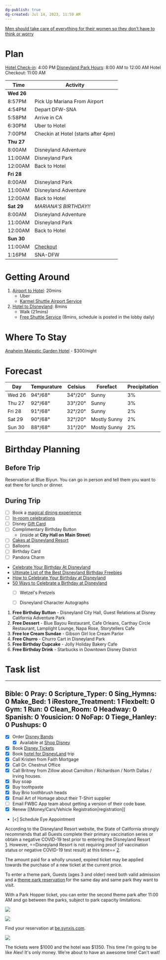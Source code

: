 ```yaml
---
dg-publish: true
dg-created: Jul 14, 2023, 11:59 AM
---
```


[Men should take care of everything for their women so they don’t have to think or worry](https://youtube.com/shorts/d5Cpp1DZOO4?feature=share)

# Plan

[Hotel Check-in](https://be.synxis.com/search-results?adult=1&arrive=2023-07-26&chain=17865&child=0&currency=USD&depart=2023-07-30&hotel=64778&level=hotel&locale=en-US&rooms=1&sbe_pl=1): 4:00 PM
[Disneyland Park Hours](https://disneyland.disney.go.com/calendars/five-day/#/disneyland,disney-california-adventure,downtown-disney-district/): 8:00 AM to 12:00 AM
Hotel Checkout: 11:00 AM

| Time    | Activity                                                                                           |
|---------|----------------------------------------------------------------------------------------------------|
| **Wed 26**  |                                                                                                    |
| 8:57PM  | Pick Up Mariana From Airport                                                                       |
| 4:54PM  | Depart DFW-SNA                                                                                     |
| 5:58PM  | Arrive in CA                                                                                       |
| 6:30PM  | Uber to Hotel                                                                                      |
| 7:00PM  | Checkin at Hotel (starts after 4pm)                                                                |
| **Thu 27**  |                                                                                                    |
| 8:00AM  | Disneyland Adventure                                                                               |
| 11:00AM | Disneyland Park                                                                                    |
| 12:00AM | Back to Hotel                                                                                      |
| **Fri 28**  |                                                                                                    |
| 8:00AM  | Disneyland Park                                                                                    |
| 11:00AM | Disneyland Adventure                                                                               |
| 12:00AM | Back to Hotel                                                                                      |
| **Sat 29**  | *MARIANA'S BIRTHDAY!!*                                                                               |
| 8:00AM  | Disneyland Adventure                                                                               |
| 11:00AM | Disneyland Park                                                                                    |
| 12:00AM | Back to Hotel                                                                                      |
| **Sun 30**  |                                                                                                    |
| 11:00AM    | [Checkout](https://mail.google.com/mail/u/1/#search/garden+hotel/FMfcgzGtwCwmPBPNtkQlxTGgJbrSfTsw) |
| 1:16PM  | SNA-DFW                                                                                            |


# Getting Around

1. [Airport to Hotel](https://www.google.com/maps/dir/Sna/anaheim+majestic+garden+hotel/@33.7469974,-117.9456545,12z/data=!3m1!4b1!4m13!4m12!1m5!1m1!1s0x80dcdeedcbab40ef:0xc941e8f5c31119e2!2m2!1d-117.8692376!2d33.6746755!1m5!1m1!1s0x80dcd62b3434c4b1:0x4ee319f1b1bc74d1!2m2!1d-117.9207152!2d33.8193589?entry=ttu): 20mins
	- Uber
	- [Karmel Shuttle Airport Service](https://majesticgardenhotel.com/hotel/getting-here/)
2. [Hotel to DIsneyland](https://www.google.com/maps/dir/anaheim+majestic+garden+hotel/Disneyland+Park,+Anaheim,+CA/@33.8149956,-117.9238783,15.75z/data=!4m14!4m13!1m5!1m1!1s0x80dcd62b3434c4b1:0x4ee319f1b1bc74d1!2m2!1d-117.9207152!2d33.8193589!1m5!1m1!1s0x80dcd7d12b3b5e6b:0x2ef62f8418225cfa!2m2!1d-117.9189742!2d33.8120918!5i1?entry=ttu): 8mins
	- Walk (21mins)
	- [Free Shuttle Service](https://majesticgardenhotel.com/theme-parks/dream-machine-shuttle-service) (8mins, schedule is posted in the lobby daily)

# Where To Stay

[Anaheim Majestic Garden Hotel](https://majesticgardenhotel.com/hotel/specials/book-direct) - $300/night

# Forecast

| Day    | Tempurature | Celsius | Forefact     | Precipitation |
|--------|-------------|---------|--------------|---------------|
| Wed 26 | 94°/68°     | 34°/20° | Sunny        | 3%            |
| Thu 27 | 92°/68°     | 33°/20° | Sunny        | 3%            |
| Fri 28 | 91°/68°     | 32°/20° | Sunny        | 2%            |
| Sat 29 | 90°/68°     | 32°/20° | Mostly Sunny | 2%            |
| Sun 30 | 88°/68°     | 31°/20° | Mostly Sunny | 2%            |


# Birthday Planning

## Before Trip

Reservation at Blue Biyun. You can go in person and tell them you want to eat there for lunch or dinner.

## During Trip

- [ ] Book a [magical dining experience](https://disneyland.disney.go.com/dining/)
- [ ] [In-room celebrations](http://disneyland.disneyfloralandgifts.com/category/in-room+celebrations.do?utm_source=DLRwebsitecelebrate&utm_medium=DLRwebsitecelebrate&utm_campaign=DLRwebsitecelebrateIRC)
- [ ] Disney [Gift Card](https://www.shopdisney.com/gift-cards.html/?CMP=SYN-FY22-DPRD-DLR-Tiles)
- [ ] Complimentary Birthday Button
	- (inside at **City Hall on Main Street**)
- [ ] [Cakes at Disneyland Resort](https://disneyland.disney.go.com/guest-services/cake-orders/)
- [ ] Balloons
- [ ] Birthday Card
- [ ] Pandora Charm

- [Celebrate Your Birthday At Disneyland](https://disneyland.disney.go.com/events-tours/birthdays/)
- [Ultimate List of the Best Disneyland Birthday Freebies](https://www.getawaytoday.com/travel-blog/ultimate-list-of-the-best-disneyland-birthday-free)
- [How to Celebrate Your Birthday at Disneyland](https://mickeyvisit.com/celebrating-birthday-disneyland/)
- [50 Ways to Celebrate a Birthday at Disneyland](https://www.momrewritten.com/celebrating-your-birthday-at-disneyland-fun-ways-on-how-to-make-your-special-day-even-more-magical/)
	- [ ] Wetzel's Pretzels
	- [ ] Disneyland Character Autographs


1. **Free Birthday Button** - Disneyland City Hall, Guest Relations at Disney California Adventure Park
2. **Free Dessert** - Blue Bayou Restaurant, Cafe Orleans, Carthay Circle Restaurant, Lamplight Lounge, Napa Rose, Storytellers Cafe
3. **Free Ice Cream Sundae** - Gibson Girl Ice Cream Parlor
4. **Free Churro** - Churro Cart in Disneyland Park
5. **Free Birthday Cupcake** - Jolly Holiday Bakery Cafe
6. **Free Birthday Drink** - Starbucks in Downtown Disney District

# Task list


<div class="transclusion internal-embed is-loaded"><div class="markdown-embed">



---
Bible: 0
Pray: 0
Scripture_Typer: 0
Sing_Hymns: 0
Make_Bed: 1
iRestore_Treatment: 1
Flexbelt: 0
Gym: 1
Run: 0
Clean_Room: 0
Headway: 0
Spanish: 0
Yousicion: 0
NoFap: 0
Tiege_Hanley: 0
Pushups: 0
---

- [x] Order [Disney Bands](https://disneyland.disney.go.com/guest-services/magicband-plus/)
	- [x] Available at [Shop Disney](https://www.shopdisney.com/accessories/adults/magicband/)
- [x] Book [Disney Tickets](https://disneyland.disney.go.com/admission/tickets/)
- [x] Book [hotel for DisneyLand](https://disneyland.disney.go.com/hotels/) trip
- [x] Call Kristen from Faith Mortgage
- [x] Call Dr. Chestnut Office
- [x] Call Britney from  Zillow about Carrolton / Richardson / North Dallas / Irving houses.
- [x] Buy soap
- [x] Buy toothpaste
- [x] Buy Brio toothbrush heads
- [x] Email Art of Homage about their T-Shirt supplier
- [ ] Email FWBC App team about getting a version of their code base.
- [x] Renew [[Money/Cars/Vehicle Registration\|registration]]
- [<] Schedule Eye Appointment

According to the Disneyland Resort website, the State of California strongly recommends that all Guests complete their primary vaccination series or obtain a negative COVID-19 test prior to entering the Disneyland Resort [1](https://disneyland.disney.go.com/experience-updates/). However, ==Disneyland Resort is not requiring proof (of vaccination status or negative COVID-19 test result) at this time== [2](https://plandisney.disney.go.com/question/covid-test-required-enter-disneyland-california-parksif-463840/).

The amount paid for a wholly unused, expired ticket may be applied towards the purchase of a new ticket at the current price.

To enter a theme park, Guests (ages 3 and older) need both valid admission and a [theme park reservation](https://disneyland.disney.go.com/experience-updates/park-reservations/) for the same day and same park they want to visit.

With a Park Hopper ticket, you can enter the second theme park after 11:00 AM and go between the parks, subject to park capacity limitations.

![](https://i.imgur.com/YNPv0wQ.png)

![](https://i.imgur.com/FgIdObn.png)

Find your reservation at [be.synxis.com](https://be.synxis.com/search-results?adult=1&arrive=2023-07-26&chain=17865&child=0&currency=USD&depart=2023-07-30&hotel=64778&level=hotel&locale=en-US&rooms=1&sbe_pl=1).

![](https://i.imgur.com/v9iENpg.png)

The tickets were $1000 and the hotel was $1350. This time I'm going to be like Alex! It's only money. We're about to have an awesome time! Can't wait!

</div></div>
